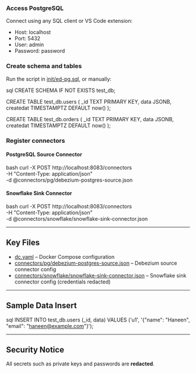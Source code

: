 

### Access PostgreSQL

Connect using any SQL client or VS Code extension:

* Host: localhost
* Port: 5432
* User: admin
* Password: password

### Create schema and tables

Run the script in [init/ed-pg.sql](./init/ed-pg.sql), or manually:

sql
CREATE SCHEMA IF NOT EXISTS test_db;

CREATE TABLE test_db.users (
  _id TEXT PRIMARY KEY,
  data JSONB,
  createdat TIMESTAMPTZ DEFAULT now()
);

CREATE TABLE test_db.orders (
  _id TEXT PRIMARY KEY,
  data JSONB,
  createdat TIMESTAMPTZ DEFAULT now()
);


### Register connectors

#### PostgreSQL Source Connector

bash
curl -X POST http://localhost:8083/connectors \
  -H "Content-Type: application/json" \
  -d @connectors/pg/debezium-postgres-source.json


#### Snowflake Sink Connector

bash
curl -X POST http://localhost:8083/connectors \
  -H "Content-Type: application/json" \
  -d @connectors/snowflake/snowflake-sink-connector.json


---

##  Key Files

* [dc.yaml](./dc.yaml) – Docker Compose configuration
* [connectors/pg/debezium-postgres-source.json](./connectors/pg/debezium-postgres-source.json) – Debezium source connector config
* [connectors/snowflake/snowflake-sink-connector.json](./connectors/snowflake/snowflake-sink-connector.json) – Snowflake sink connector config (credentials redacted)

---

##  Sample Data Insert

sql
INSERT INTO test_db.users (_id, data)
VALUES ('u1', '{"name": "Haneen", "email": "haneen@example.com"}');


---

##  Security Notice

All secrets such as private keys and passwords are **redacted**.
